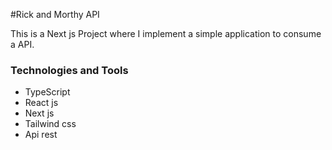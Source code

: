 #Rick and Morthy API

This is a Next js Project where I implement a simple application to consume a API.

### Technologies and Tools
- TypeScript
- React js
- Next js
- Tailwind css
- Api rest

